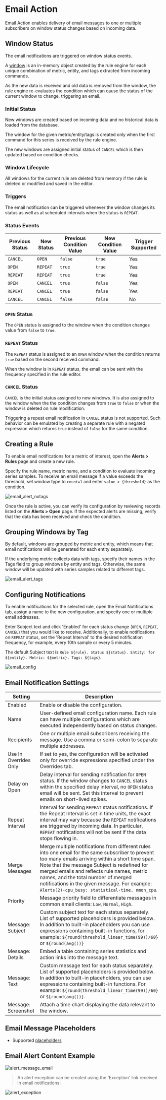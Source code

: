 # Email Action

Email Action enables delivery of email messages to one or multiple
subscribers on window status changes based on incoming data.

## Window Status

The email notifications are triggered on window status events.

A [window](window.md) is an in-memory object created by the rule engine for each unique combination of metric, entity, and tags extracted from incoming commands.

As the new data is received and old data is removed from the window, the rule engine re-evaluates the condition which can cause the status of the current window to change, triggering an email.

### Initial Status

New windows are created based on incoming data and no historical data is loaded from the database.

The window for the given metric/entity/tags is created only when the first command for this series is received by the rule engine.

The new windows are assigned initial status of `CANCEL` which is then updated based on condition checks.

### Window Lifecycle

All windows for the current rule are deleted from memory if the rule is deleted or modified and saved in the editor.

### Triggers

The email notification can be triggered whenever the window changes its status as well as at scheduled intervals when the status is `REPEAT`.

### Status Events

| Previous Status | New Status | Previous Condition Value | New Condition Value | Trigger Supported |
| --- | --- | --- | --- | --- |
| `CANCEL` | `OPEN` | `false` | `true` | Yes |
| `OPEN`  | `REPEAT` | `true` | `true` | Yes |
| `REPEAT` | `REPEAT` | `true` | `true` | Yes |
| `OPEN` | `CANCEL` | `true` | `false` | Yes |
| `REPEAT` | `CANCEL` | `true` | `false` | Yes |
| `CANCEL` | `CANCEL` | `false` | `false` | No |

### `OPEN` Status

The `OPEN` status is assigned to the window when the condition changes value from `false` to `true`.

### `REPEAT` Status

The `REPEAT` status is assigned to an `OPEN` window when the condition returns `true` based on the second received command.

When the window is in `REPEAT` status, the email can be sent with the frequency specified in the rule editor.

### `CANCEL` Status

`CANCEL` is the initial status assigned to new windows. It is also assigned to the window when the the condition changes from `true` to `false` or when the window is deleted on rule modification.

Triggering a repeat email notification in `CANCEL` status is not supported. Such behavior can be emulated by creating a separate rule with a negated expression which returns `true` instead of `false` for the same condition.

## Creating a Rule

To enable email notifications for a metric of interest, open the **Alerts > Rules** page and create a new rule.

Specify the rule name, metric name, and a condition to evaluate incoming
series samples. To receive an email message if a value exceeds the
threshold, set window type to `count=1` and enter `value > {threshold}`
as the condition.

![email_alert_notags](images/email_alert_notags.png)

Once the rule is active, you can verify its configuration by reviewing
records listed on the **Alerts > Open** page. If the expected alerts are missing, verify that
the data has been received and check the condition.

## Grouping Windows by Tag

By default, windows are grouped by metric and entity, which means that email
notifications will be generated for each entity separately.

If the underlying metric collects data with tags, specify their names in
the Tags field to group windows by entity and tags. Otherwise, the
same window will be updated with series samples related to different
tags.

![email_alert_tags](images/email_alert_tags.png)

## Configuring Notifications

To enable notifications for the selected rule, open the Email Notifications
tab, assign a name to the new configuration, and specify one or multiple
email addresses.

Enter Subject text and click 'Enabled' for each status change (`OPEN`,
`REPEAT`, `CANCEL`) that you would like to receive. Additionally, to enable
notifications on `REPEAT` status, set the 'Repeat Interval' to the desired
notification frequency, for example, every 10th sample or every 5 minutes.

The default Subject text is
`Rule ${rule}. Status ${status}. Entity: for ${entity}. Metric: ${metric}. Tags: ${tags}`.

![email_config](images/email_config1.png)

## Email Notification Settings

| Setting | Description |
| --- | --- |
| Enabled | Enable or disable the configuration. |
| Name | User-defined email configuration name. Each rule can have multiple configurations which are executed independently based on status changes. |
| Recipients | One or multiple email subscribers receiving the message. Use a comma or semi-colon to separate multiple addresses. |
| Use In Overrides Only | If set to yes, the configuration will be activated only for override expressions specified under the Overrides tab. |
| Delay on Open | Delay interval for sending notification for `OPEN` status. If the window changes to `CANCEL` status within the specified delay interval, no `OPEN` status email will be sent. Set this interval to prevent emails on short-lived spikes. |
| Repeat Interval | Interval for sending `REPEAT` status notifications. If the Repeat Interval is set in time units, the exact interval may vary because the `REPEAT` notifications are triggered by incoming data. In particular, `REPEAT` notifications will not be sent if the data stops flowing in. |
| Merge Messages | Merge multiple notifications from different rules into one email for the same subscriber to prevent too many emails arriving within a short time span. Note that the message Subject is redefined for merged emails and reflects rule names, metric names, and the total number of merged notifications in the given message. For example: `Alerts(2)-cpu_busy: statistical-time, nmon_cpu`. |
| Priority | Message priority field to differentiate messages in common email clients: `Low`, `Normal`, `High`. |
| Message: Subject | Custom subject text for each status separately. List of supported placeholders is provided below. In addition to built-in placeholders you can use expressions containing built-in functions, for example: `${round(threshold_linear_time(99))/60}` or `${round(avg())}` |
| Message: Details | Embed a table containing series statistics and action links into the message text. |
| Message: Text | Custom message text for each status separately. List of supported placeholders is provided below. In addition to built-in placeholders, you can use expressions containing built-in functions. For example: `${round(threshold_linear_time(99))/60}` or `${round(avg())}`. |
| Message: Screenshot | Attach a time chart displaying the data relevant to the window.  |

## Email Message Placeholders

* Supported [placeholders](placeholders.md)

## Email Alert Content Example

![](images/alert_message_email.png "alert_message_email")

> An alert exception can be created using the 'Exception' link received in email notifications:

![](images/alert_exception.png "alert_exception")
